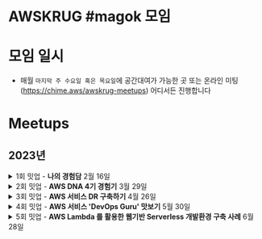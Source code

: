 # AWSKRUG #magok 모임 

# 모임 일시
  - 매월 `마지막 주 수요일 혹은 목요일`에 공간대여가 가능한 곳 또는 온라인 미팅(https://chime.aws/awskrug-meetups) 어디서든 진행합니다 

# Meetups

## 2023년
<details>
  <summary>1회 밋업 - <b>나의 경험담</b> 2월 16일</summary>

  ### `1회 밋업`
   * Career 성장!, 어떻게 AWS Hero 가 되었을까? - 송주영(AWS Container Hero)
   * 데브옵스 엔지니어가 되는 길, 저도 잘 모릅니다만 - 양승만(LG U+)
   - Meetup 등록: https://www.meetup.com/awskrug/events/291400117/
</details>
<details>
  <summary>2회 밋업 - <b>AWS DNA 4기 경험기</b> 3월 29일</summary>

  ### `2회 밋업`
   * AWS DNA 4기 경험기 -  안대준(한국투자증권)
   * AWS Managed 서비스로 쉽게 구현하는 데이터 파이프라인 아키텍처 -  권동인(LG CNS 클라우드사업부)
   - Meetup 등록: https://www.meetup.com/awskrug/events/292200230/
</details>
<details>
  <summary>3회 밋업 - <b>AWS 서비스 DR 구축하기</b> 4월 26일</summary>

  ### `3회 밋업`
   * AWS 서비스 DR 구축하기 -  유치송(LG CNS 클라우드사업부)
   - Meetup 등록: https://www.meetup.com/awskrug/events/292857479/
</details>
<details>
  <summary>4회 밋업 - <b>AWS 서비스 'DevOps Guru' 맛보기</b> 5월 30일</summary>

  ### `4회 밋업`
   * AWS 서비스 'DevOps Guru' 맛보기 -  안준영(LG CNS 클라우드사업부)
   - Meetup 등록: https://www.meetup.com/awskrug/events/293542908/
</details>
<details>
  <summary>5회 밋업 - <b>AWS Lambda 를 활용한 웹기반 Serverless 개발환경 구축 사례</b> 6월 28일</summary>

  ### `5회 밋업`
   * AWS Lambda 를 활용한 웹기반 Serverless 개발환경 구축 사례 -  이종훈(클라우드퀘스트 대표)
   - Meetup 등록: https://www.meetup.com/awskrug/events/294213626/
</details>
